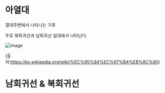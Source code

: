 # 아열대
열대주변에서 나타나는 기후 

주로 북회귀선과 남회귀선 일대에서 나타난다.

![image](https://user-images.githubusercontent.com/73323188/124605603-0df50c00-dea7-11eb-911c-c8ba267290ee.png)

(출처:https://ko.wikipedia.org/wiki/%EC%95%84%EC%97%B4%EB%8C%80)

# 남회귀선 & 북회귀선

